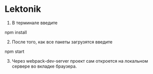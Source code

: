 # Lektonik

1. В терминале введите

  npm install
  
2. После того, как все пакеты загрузятся введите

  npm start
  
3. Через webpack-dev-server проект сам откроется на локальном сервере во вкладке браузера.

